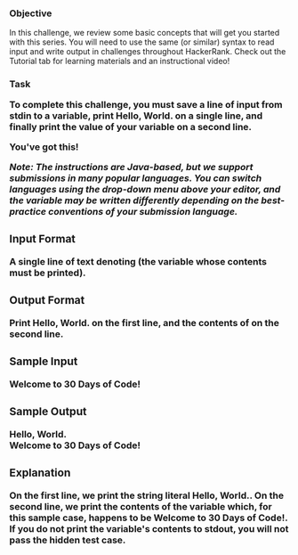 ### Objective
<p>In this challenge, we review some basic concepts that will get you started with this series. You will need to use the same (or similar) syntax to read input and write output in challenges throughout HackerRank. Check out the Tutorial tab for learning materials and an instructional video!</p>

<h3>Task<h/3>
<p>To complete this challenge, you must save a line of input from stdin to a variable, print Hello, World. on a single line, and finally print the value of your variable on a second line.<br>

You've got this!</p>

<p><i>Note: The instructions are Java-based, but we support submissions in many popular languages. You can switch languages using the drop-down menu above your editor, and the  variable may be written differently depending on the best-practice conventions of your submission language.</i></p>

<h3>Input Format</h3>

<p>A single line of text denoting  (the variable whose contents must be printed).</p>

<h3>Output Format</h3>

<p>Print Hello, World. on the first line, and the contents of  on the second line.</p>

<h3>Sample Input</h3>

<p>Welcome to 30 Days of Code!</p>
<h3>Sample Output</h3>

<p>Hello, World.<br>
Welcome to 30 Days of Code!</p>
<h3>Explanation</h3>

<p>On the first line, we print the string literal Hello, World.. On the second line, we print the contents of the  variable which, for this sample case, happens to be Welcome to 30 Days of Code!. If you do not print the variable's contents to stdout, you will not pass the hidden test case.</p>